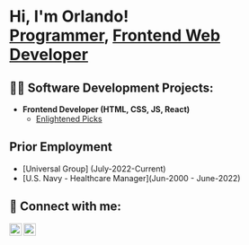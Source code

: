 <h1>Hi, I'm Orlando! <br/><a href="https://github.com/jox51">Programmer</a>, <a href="https://www.linkedin.com/in/orlando-dominici-83078082/">Frontend Web Developer</a>

<h2>👨‍💻 Software Development Projects:</h2>

- <b>Frontend Developer (HTML, CSS, JS, React)</b>
  - [Enlightened Picks](https://enlightenedpicks.netlify.app/)

 
<h2>Prior Employment</h2>

- [Universal Group] (July-2022-Current)
- [U.S. Navy - Healthcare Manager](Jun-2000 - June-2022)
 

<h2> 🤳 Connect with me:</h2>

[<img align="left" alt="OrlandoDominici | LinkedIn" width="22px" src="https://cdn.jsdelivr.net/npm/simple-icons@v3/icons/linkedin.svg" />][linkedin]
[<img align="left" alt="OrlandoDominici | Instagram" width="22px" src="https://cdn.jsdelivr.net/npm/simple-icons@v3/icons/instagram.svg" />][instagram]

 
[instagram]: https://www.instagram.com/jox51/
[linkedin]: https://www.linkedin.com/in/orlando-dominici-83078082/

<!--
**jox51/jox51** is a ✨ _special_ ✨ repository because its `README.md` (this file) appears on your GitHub profile.

 ...
-->
